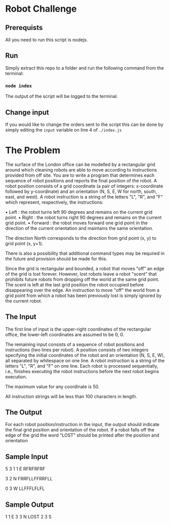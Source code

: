 # Robot Challenge

## Prerequists

All you need to run this script is nodejs.

## Run

Simply extract this repo to a folder and run the following command from the terminal:

### `node index`

The output of the script will be logged to the terminal.

## Change input

If you would like to change the orders sent to the script this can be done by simply editing the `input` variable on line 4 of `./index.js`

# The Problem

The surface of the London office can be modelled by a rectangular grid around which cleaning robots are able to move according to instructions provided from off site. You are to write a program that determines each sequence of robot positions and reports the final position of the robot. A robot position consists of a grid coordinate (a pair of integers: x-coordinate followed by y-coordinate) and an orientation (N, S, E, W for north, south, east, and west). A robot instruction is a string of the letters "L", "R", and "F" which represent, respectively, the instructions:

• Left : the robot turns left 90 degrees and remains on the current grid point.
• Right : the robot turns right 90 degrees and remains on the current grid point.
• Forward : the robot moves forward one grid point in the direction of the current orientation and maintains the same orientation.

The direction North corresponds to the direction from grid point (x, y) to grid point (x, y+1).

There is also a possibility that additional command types may be required in the future and provision should be made for this.

Since the grid is rectangular and bounded, a robot that moves "off" an edge of the grid is lost forever. However, lost robots leave a robot "scent" that prohibits future robots from dropping off the world at the same grid point. The scent is left at the last grid position the robot occupied before disappearing over the edge. An instruction to move "off" the world from a grid point from which a robot has been previously lost is simply ignored by the current robot.

## The Input

The first line of input is the upper-right coordinates of the rectangular office, the lower-left coordinates are assumed to be 0, 0.

The remaining input consists of a sequence of robot positions and instructions (two lines per robot). A position consists of two integers specifying the initial coordinates of the robot and an orientation (N, S, E, W), all separated by whitespace on one line. A robot instruction is a string of the letters "L", "R", and "F" on one line. Each robot is processed sequentially, i.e., finishes executing the robot instructions before the next robot begins execution.

The maximum value for any coordinate is 50.

All instruction strings will be less than 100 characters in length.

## The Output

For each robot position/instruction in the input, the output should indicate the final grid position and orientation of the robot. If a robot falls off the edge of the grid the word "LOST" should be printed after the position and orientation

## Sample Input

5 3
1 1 E
RFRFRFRF

3 2 N
FRRFLLFFRRFLL

0 3 W
LLFFFLFLFL

## Sample Output

1 1 E
3 3 N LOST
2 3 S